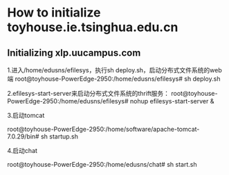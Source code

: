 How to initialize toyhouse.ie.tsinghua.edu.cn
==========

## Initializing xlp.uucampus.com

1.进入/home/edusns/efilesys，执行sh deploy.sh，启动分布式文件系统的web端
root@toyhouse-PowerEdge-2950:/home/edusns/efilesys# sh deploy.sh
 
2.efilesys-start-server来启动分布式文件系统的thrift服务：
root@toyhouse-PowerEdge-2950:/home/edusns/efilesys# nohup efilesys-start-server &
 
3.启动tomcat
 
root@toyhouse-PowerEdge-2950:/home/software/apache-tomcat-7.0.29/bin# sh startup.sh
 
4.启动chat
 
root@toyhouse-PowerEdge-2950:/home/edusns/chat# sh start.sh 